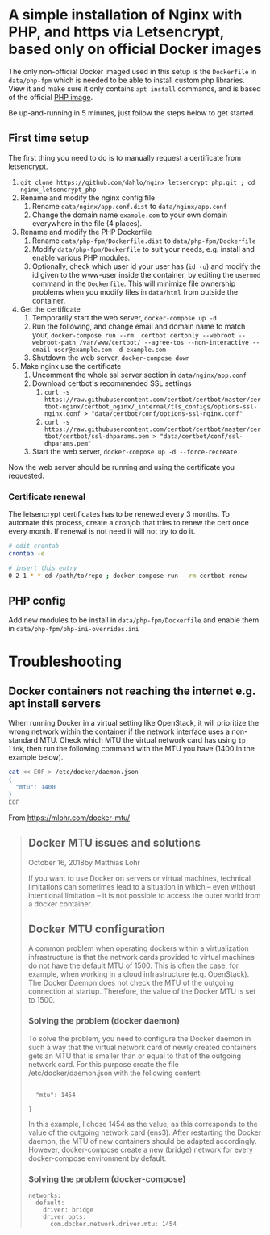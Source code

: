 # A simple installation of Nginx with PHP, and https via Letsencrypt, based only on official Docker images
The only non-official Docker imaged used in this setup is the `Dockerfile` in `data/php-fpm` which is needed to be able to install custom php libraries. View it and make sure it only contains `apt install` commands, and is based of the official [PHP image](https://hub.docker.com/_/php).

Be up-and-running in 5 minutes, just follow the steps below to get started. 

## First time setup
The first thing you need to do is to manually request a certificate from letsencrypt.

1. `git clone https://github.com/dahlo/nginx_letsencrypt_php.git ; cd nginx_letsencrypt_php`
1. Rename and modify the nginx config file
   1. Rename `data/nginx/app.conf.dist` to `data/nginx/app.conf`
   1. Change the domain name `example.com` to your own domain everywhere in the file (4 places).
1. Rename and modify the PHP Dockerfile
   1. Rename `data/php-fpm/Dockerfile.dist` to `data/php-fpm/Dockerfile`
   1. Modify `data/php-fpm/Dockerfile` to suit your needs, e.g. install and enable various PHP modules.
   1. Optionally, check which user id your user has (`id -u`) and modify the id given to the www-user inside the container, by editing the `usermod` command in the `Dockerfile`. This will minimize file ownership problems when you modify files in `data/html` from outside the container.
1. Get the certificate
   1. Temporarily start the web server, `docker-compose up -d`
   1. Run the following, and change email and domain name to match your, `docker-compose run --rm  certbot certonly --webroot --webroot-path /var/www/certbot/ --agree-tos --non-interactive --email user@example.com -d example.com` 
   1. Shutdown the web server, `docker-compose down`
1. Make nginx use the certificate
   1. Uncomment the whole ssl server section in `data/nginx/app.conf`
   1. Download certbot's recommended SSL settings
      1. `curl -s https://raw.githubusercontent.com/certbot/certbot/master/certbot-nginx/certbot_nginx/_internal/tls_configs/options-ssl-nginx.conf > "data/certbot/conf/options-ssl-nginx.conf"`  
      1. `curl -s https://raw.githubusercontent.com/certbot/certbot/master/certbot/certbot/ssl-dhparams.pem > "data/certbot/conf/ssl-dhparams.pem"`
   1. Start the web server, `docker-compose up -d --force-recreate`

Now the web server should be running and using the certificate you requested.

### Certificate renewal
The letsencrypt certificates has to be renewed every 3 months. To automate this process, create a cronjob that tries to renew the cert once every month. If renewal is not need it will not try to do it.

```bash
# edit crontab
crontab -e

# insert this entry
0 2 1 * * cd /path/to/repo ; docker-compose run --rm certbot renew
```

## PHP config
Add new modules to be install in `data/php-fpm/Dockerfile` and enable them in `data/php-fpm/php-ini-overrides.ini`

# Troubleshooting
## Docker containers not reaching the internet e.g. apt install servers

When running Docker in a virtual setting like OpenStack, it will prioritize the wrong network within the container if the network interface uses a non-standard MTU. Check which MTU the virtual network card has using `ip link`, then run the following command with the MTU you have (1400 in the example below).

```bash
cat << EOF > /etc/docker/daemon.json
{
  "mtu": 1400
}
EOF
```

From https://mlohr.com/docker-mtu/

> ## Docker MTU issues and solutions
> 
> October 16, 2018by Matthias Lohr
> 
> If you want to use Docker on servers or virtual machines, technical limitations can sometimes lead to a situation in which – even without intentional limitation – it is not possible to access the outer world from a docker container.
> 
> 
> 
> ## Docker MTU configuration
> 
> A common problem when operating dockers within a virtualization infrastructure is that the network cards provided to virtual machines do not have the default MTU of 1500. This is often the case, for example, when working in a cloud infrastructure (e.g. OpenStack). The Docker Daemon does not check the MTU of the outgoing connection at startup. Therefore, the value of the Docker MTU is set to 1500.
> 
> ### Solving the problem (docker daemon)
> 
> To solve the problem, you need to configure the Docker daemon in such a way that the virtual network card of newly created containers gets an MTU that is smaller than or equal to that of the outgoing network card. For this purpose create the file /etc/docker/daemon.json with the following content:
> 
> ```{
> 
>   "mtu": 1454
> 
> }
> ```
> In this example, I chose 1454 as the value, as this corresponds to the value of the outgoing network card (ens3). After restarting the Docker daemon, the MTU of new containers should be adapted accordingly. However, docker-compose create a new (bridge) network for every docker-compose environment by default.
> 
> ### Solving the problem (docker-compose)
> 
> ```
> networks:                                
>   default:                               
>     driver: bridge                       
>     driver_opts:                         
>       com.docker.network.driver.mtu: 1454
> ```
